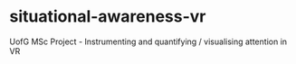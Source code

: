 # situational-awareness-vr
UofG MSc Project - Instrumenting and quantifying / visualising attention in VR
